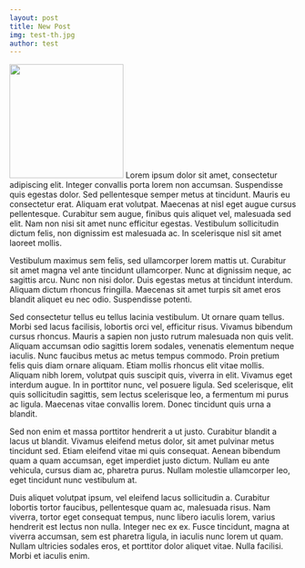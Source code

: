 ```yaml
---
layout: post
title: New Post
img: test-th.jpg
author: test
---
```



<img style="height:200px;" src="https://images.pexels.com/photos/2007647/pexels-photo-2007647.jpeg?auto=compress&cs=tinysrgb&dpr=2&h=650&w=940"/>
Lorem ipsum dolor sit amet, consectetur adipiscing elit. Integer convallis porta lorem non accumsan. Suspendisse quis egestas dolor. Sed pellentesque semper metus at tincidunt. Mauris eu consectetur erat. Aliquam erat volutpat. Maecenas at nisl eget augue cursus pellentesque. Curabitur sem augue, finibus quis aliquet vel, malesuada sed elit. Nam non nisi sit amet nunc efficitur egestas. Vestibulum sollicitudin dictum felis, non dignissim est malesuada ac. In scelerisque nisl sit amet laoreet mollis.

Vestibulum maximus sem felis, sed ullamcorper lorem mattis ut. Curabitur sit amet magna vel ante tincidunt ullamcorper. Nunc at dignissim neque, ac sagittis arcu. Nunc non nisi dolor. Duis egestas metus at tincidunt interdum. Aliquam dictum rhoncus fringilla. Maecenas sit amet turpis sit amet eros blandit aliquet eu nec odio. Suspendisse potenti.

Sed consectetur tellus eu tellus lacinia vestibulum. Ut ornare quam tellus. Morbi sed lacus facilisis, lobortis orci vel, efficitur risus. Vivamus bibendum cursus rhoncus. Mauris a sapien non justo rutrum malesuada non quis velit. Aliquam accumsan odio sagittis lorem sodales, venenatis elementum neque iaculis. Nunc faucibus metus ac metus tempus commodo. Proin pretium felis quis diam ornare aliquam. Etiam mollis rhoncus elit vitae mollis. Aliquam nibh lorem, volutpat quis suscipit quis, viverra in elit. Vivamus eget interdum augue. In in porttitor nunc, vel posuere ligula. Sed scelerisque, elit quis sollicitudin sagittis, sem lectus scelerisque leo, a fermentum mi purus ac ligula. Maecenas vitae convallis lorem. Donec tincidunt quis urna a blandit.

Sed non enim et massa porttitor hendrerit a ut justo. Curabitur blandit a lacus ut blandit. Vivamus eleifend metus dolor, sit amet pulvinar metus tincidunt sed. Etiam eleifend vitae mi quis consequat. Aenean bibendum quam a quam accumsan, eget imperdiet justo dictum. Nullam eu ante vehicula, cursus diam ac, pharetra purus. Nullam molestie ullamcorper leo, eget tincidunt nunc vestibulum at.

Duis aliquet volutpat ipsum, vel eleifend lacus sollicitudin a. Curabitur lobortis tortor faucibus, pellentesque quam ac, malesuada risus. Nam viverra, tortor eget consequat tempus, nunc libero iaculis lorem, varius hendrerit est lectus non nulla. Integer nec ex ex. Fusce tincidunt, magna at viverra accumsan, sem est pharetra ligula, in iaculis nunc lorem ut quam. Nullam ultricies sodales eros, et porttitor dolor aliquet vitae. Nulla facilisi. Morbi et iaculis enim.